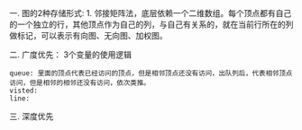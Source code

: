 一. 图的2种存储形式: 
	1. 邻接矩阵法，底层依赖一个二维数组。每个顶点都有自己的一个独立的行，其他顶点作为自己的列，与自己有关系的，就在当前行所在的列做标记，可以表示有向图、无向图、加权图。


二. 广度优先： 3个变量的使用逻辑

	queue: 里面的顶点代表已经访问的顶点，但是相邻顶点还没有访问，出队列后，代表相邻顶点访问，但是相邻的相邻还没有访问，依次类推。
	visted: 
	line:

三. 深度优先